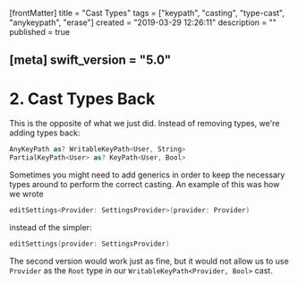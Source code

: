 [frontMatter]
title = "Cast Types"
tags = ["keypath", "casting", "type-cast", "anykeypath", "erase"]
created = "2019-03-29 12:26:11"
description = ""
published = true

[meta]
swift_version = "5.0"
---

# 2. Cast Types Back

This is the opposite of what we just did. Instead of removing types, we're adding types back:

``` Swift
AnyKeyPath as? WritableKeyPath<User, String>
PartialKeyPath<User> as? KeyPath<User, Bool>
```

Sometimes you might need to add generics in order to keep the necessary types around to perform the correct casting. An example of this was how we wrote

``` Swift
editSettings<Provider: SettingsProvider>(provider: Provider)
```

instead of the simpler:

``` Swift
editSettings(provider: SettingsProvider)
```

The second version would work just as fine, but it would not allow us to use `Provider` as the `Root` type in our `WritableKeyPath<Provider, Bool>` cast.
